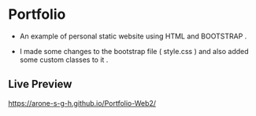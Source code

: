 # Portfolio

- An example of personal static website using HTML and BOOTSTRAP .

- I made some changes to the bootstrap file ( style.css ) and also added some custom classes to it .

## Live Preview

https://arone-s-g-h.github.io/Portfolio-Web2/
